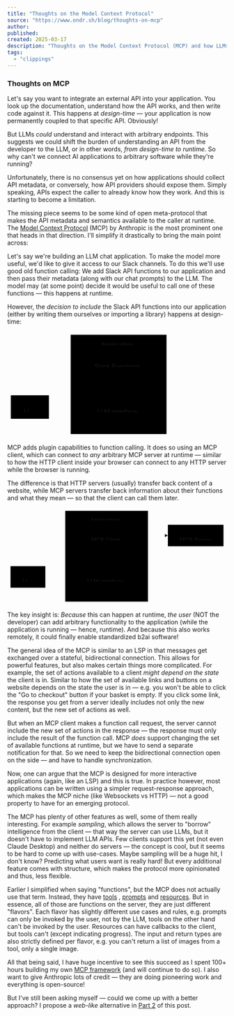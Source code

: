 ```yaml
---
title: "Thoughts on the Model Context Protocol"
source: "https://www.ondr.sh/blog/thoughts-on-mcp"
author:
published:
created: 2025-03-17
description: "Thoughts on the Model Context Protocol (MCP) and how LLMs can discover and use APIs at runtime."
tags:
  - "clippings"
---
```

### Thoughts on MCP

Let's say you want to integrate an external API into your application. You look up the documentation, understand how the API works, and then write code against it. This happens at *design-time* — your application is now permanently coupled to that specific API. Obviously!

But LLMs *could* understand and interact with arbitrary endpoints. This suggests we could shift the burden of understanding an API from the developer to the LLM, or in other words, *from design-time to runtime*. So why can't we connect AI applications to arbitrary software while they're running?

Unfortunately, there is no consensus yet on how applications should collect API metadata, or conversely, how API providers should expose them. Simply speaking, APIs expect the caller to already know how they work. And this is starting to become a limitation.

The missing piece seems to be some kind of open meta-protocol that makes the API metadata and semantics available to the caller at runtime. The [Model Context Protocol](https://spec.modelcontextprotocol.io/specification/draft/architecture/) (MCP) by Anthropic is the most prominent one that heads in that direction. I'll simplify it drastically to bring the main point across:

Let's say we're building an LLM chat application. To make the model more useful, we'd like to give it access to our Slack channels. To do this we'll use good old function calling: We add Slack API functions to our application and then pass their metadata (along with our chat prompts) to the LLM. The model may (at some point) decide it would be useful to call one of these functions — this happens at runtime.

However, the *decision to include* the Slack API functions into our application (either by writing them ourselves or importing a library) happens at design-time:

<svg aria-roledescription="flowchart-v2" role="graphics-document document" viewBox="0 0 373.703125 244" style="max-width: 373.703125px;" class="flowchart" xmlns="http://www.w3.org/2000/svg" width="100%" id="mermaid-diagram-1"><g><marker orient="auto" markerHeight="8" markerWidth="8" markerUnits="userSpaceOnUse" refY="5" refX="5" viewBox="0 0 10 10" class="marker flowchart-v2" id="mermaid-diagram-1_flowchart-v2-pointEnd"><path style="stroke-width: 1; stroke-dasharray: 1, 0;" class="arrowMarkerPath" d="M 0 0 L 10 5 L 0 10 z"></path></marker><marker orient="auto" markerHeight="8" markerWidth="8" markerUnits="userSpaceOnUse" refY="5" refX="4.5" viewBox="0 0 10 10" class="marker flowchart-v2" id="mermaid-diagram-1_flowchart-v2-pointStart"><path style="stroke-width: 1; stroke-dasharray: 1, 0;" class="arrowMarkerPath" d="M 0 5 L 10 10 L 10 0 z"></path></marker><marker orient="auto" markerHeight="11" markerWidth="11" markerUnits="userSpaceOnUse" refY="5" refX="11" viewBox="0 0 10 10" class="marker flowchart-v2" id="mermaid-diagram-1_flowchart-v2-circleEnd"><circle style="stroke-width: 1; stroke-dasharray: 1, 0;" class="arrowMarkerPath" r="5" cy="5" cx="5"></circle></marker><marker orient="auto" markerHeight="11" markerWidth="11" markerUnits="userSpaceOnUse" refY="5" refX="-1" viewBox="0 0 10 10" class="marker flowchart-v2" id="mermaid-diagram-1_flowchart-v2-circleStart"><circle style="stroke-width: 1; stroke-dasharray: 1, 0;" class="arrowMarkerPath" r="5" cy="5" cx="5"></circle></marker><marker orient="auto" markerHeight="11" markerWidth="11" markerUnits="userSpaceOnUse" refY="5.2" refX="12" viewBox="0 0 11 11" class="marker cross flowchart-v2" id="mermaid-diagram-1_flowchart-v2-crossEnd"><path style="stroke-width: 2; stroke-dasharray: 1, 0;" class="arrowMarkerPath" d="M 1,1 l 9,9 M 10,1 l -9,9"></path></marker><marker orient="auto" markerHeight="11" markerWidth="11" markerUnits="userSpaceOnUse" refY="5.2" refX="-1" viewBox="0 0 11 11" class="marker cross flowchart-v2" id="mermaid-diagram-1_flowchart-v2-crossStart"><path style="stroke-width: 2; stroke-dasharray: 1, 0;" class="arrowMarkerPath" d="M 1,1 l 9,9 M 10,1 l -9,9"></path></marker><g class="root"><g class="clusters"><g data-look="classic" id="Application" class="cluster"><rect height="228" width="220.1484375" y="8" x="145.5546875" style=""></rect><g transform="translate(215.07421875, 8)" class="cluster-label"><foreignObject height="24" width="81.109375"><div><span class="nodeLabel"><p>Application</p></span></div></foreignObject></g></g></g><g class="edgePaths"><path marker-end="url(#mermaid-diagram-1_flowchart-v2-pointEnd)" style="" class="edge-thickness-normal edge-pattern-solid edge-thickness-normal edge-pattern-solid flowchart-link" id="L_Client1_Server_0" d="M95.555,174L99.721,174C103.888,174,112.221,174,120.555,174C128.888,174,137.221,174,145.906,174C154.59,174,163.625,174,168.143,174L172.66,174"></path></g><g class="edgeLabels"><g class="edgeLabel"><g transform="translate(0, 0)" class="label"></g></g></g><g class="nodes"><g transform="translate(51.77734375, 174)" id="flowchart-Client1-6" class="node default"><rect height="54" width="87.5546875" y="-27" x="-43.77734375" style="" class="basic label-container"></rect><g transform="translate(-13.77734375, -12)" style="" class="label"><rect></rect><foreignObject height="24" width="27.5546875"><div><span class="nodeLabel"><p>LLM</p></span></div></foreignObject></g></g><g transform="translate(255.62890625, 70)" id="flowchart-SlackFunctions-7" class="node default"><rect height="54" width="170.1484375" y="-27" x="-85.07421875" style="" class="basic label-container"></rect><g transform="translate(-55.07421875, -12)" style="" class="label"><rect></rect><foreignObject height="24" width="110.1484375"><div><span class="nodeLabel"><p>Slack Functions</p></span></div></foreignObject></g></g><g transform="translate(255.62890625, 174)" id="flowchart-Server-8" class="node default"><rect height="54" width="157.9375" y="-27" x="-78.96875" style="" class="basic label-container"></rect><g transform="translate(-48.96875, -12)" style="" class="label"><rect></rect><foreignObject height="24" width="97.9375"><div><span class="nodeLabel"><p>LLM interface</p></span></div></foreignObject></g></g></g></g></g></svg>

MCP adds plugin capabilities to function calling. It does so using an MCP client, which can connect to *any* arbitrary MCP server at runtime — similar to how the HTTP client inside your browser can connect to any HTTP server while the browser is running.

The difference is that HTTP servers (usually) transfer back content of a website, while MCP servers transfer back information about their functions and what they mean — so that the client can call them later.

<svg aria-roledescription="flowchart-v2" role="graphics-document document" viewBox="0 0 551.2890625 244" style="max-width: 551.2890625px;" class="flowchart" xmlns="http://www.w3.org/2000/svg" width="100%" id="mermaid-diagram-2"><g><marker orient="auto" markerHeight="8" markerWidth="8" markerUnits="userSpaceOnUse" refY="5" refX="5" viewBox="0 0 10 10" class="marker flowchart-v2" id="mermaid-diagram-2_flowchart-v2-pointEnd"><path style="stroke-width: 1; stroke-dasharray: 1, 0;" class="arrowMarkerPath" d="M 0 0 L 10 5 L 0 10 z"></path></marker><marker orient="auto" markerHeight="8" markerWidth="8" markerUnits="userSpaceOnUse" refY="5" refX="4.5" viewBox="0 0 10 10" class="marker flowchart-v2" id="mermaid-diagram-2_flowchart-v2-pointStart"><path style="stroke-width: 1; stroke-dasharray: 1, 0;" class="arrowMarkerPath" d="M 0 5 L 10 10 L 10 0 z"></path></marker><marker orient="auto" markerHeight="11" markerWidth="11" markerUnits="userSpaceOnUse" refY="5" refX="11" viewBox="0 0 10 10" class="marker flowchart-v2" id="mermaid-diagram-2_flowchart-v2-circleEnd"><circle style="stroke-width: 1; stroke-dasharray: 1, 0;" class="arrowMarkerPath" r="5" cy="5" cx="5"></circle></marker><marker orient="auto" markerHeight="11" markerWidth="11" markerUnits="userSpaceOnUse" refY="5" refX="-1" viewBox="0 0 10 10" class="marker flowchart-v2" id="mermaid-diagram-2_flowchart-v2-circleStart"><circle style="stroke-width: 1; stroke-dasharray: 1, 0;" class="arrowMarkerPath" r="5" cy="5" cx="5"></circle></marker><marker orient="auto" markerHeight="11" markerWidth="11" markerUnits="userSpaceOnUse" refY="5.2" refX="12" viewBox="0 0 11 11" class="marker cross flowchart-v2" id="mermaid-diagram-2_flowchart-v2-crossEnd"><path style="stroke-width: 2; stroke-dasharray: 1, 0;" class="arrowMarkerPath" d="M 1,1 l 9,9 M 10,1 l -9,9"></path></marker><marker orient="auto" markerHeight="11" markerWidth="11" markerUnits="userSpaceOnUse" refY="5.2" refX="-1" viewBox="0 0 11 11" class="marker cross flowchart-v2" id="mermaid-diagram-2_flowchart-v2-crossStart"><path style="stroke-width: 2; stroke-dasharray: 1, 0;" class="arrowMarkerPath" d="M 1,1 l 9,9 M 10,1 l -9,9"></path></marker><g class="root"><g class="clusters"><g data-look="classic" id="Application" class="cluster"><rect height="228" width="207.9375" y="8" x="145.5546875" style=""></rect><g transform="translate(208.96875, 8)" class="cluster-label"><foreignObject height="24" width="81.109375"><div><span class="nodeLabel"><p>Application</p></span></div></foreignObject></g></g></g><g class="edgePaths"><path marker-end="url(#mermaid-diagram-2_flowchart-v2-pointEnd)" style="" class="edge-thickness-normal edge-pattern-solid edge-thickness-normal edge-pattern-solid flowchart-link" id="L_Client1_Server_0" d="M95.555,174L99.721,174C103.888,174,112.221,174,120.555,174C128.888,174,137.221,174,144.888,174C152.555,174,159.555,174,163.055,174L166.555,174"></path><path marker-end="url(#mermaid-diagram-2_flowchart-v2-pointEnd)" style="" class="edge-thickness-normal edge-pattern-solid edge-thickness-normal edge-pattern-solid flowchart-link" id="L_Client2_Server1_1" d="M318.043,70L323.951,70C329.859,70,341.676,70,351.751,70C361.826,70,370.159,70,377.826,70C385.492,70,392.492,70,395.992,70L399.492,70"></path></g><g class="edgeLabels"><g class="edgeLabel"><g transform="translate(0, 0)" class="label"></g></g><g class="edgeLabel"><g transform="translate(0, 0)" class="label"></g></g></g><g class="nodes"><g transform="translate(51.77734375, 174)" id="flowchart-Client1-19" class="node default"><rect height="54" width="87.5546875" y="-27" x="-43.77734375" style="" class="basic label-container"></rect><g transform="translate(-13.77734375, -12)" style="" class="label"><rect></rect><foreignObject height="24" width="27.5546875"><div><span class="nodeLabel"><p>LLM</p></span></div></foreignObject></g></g><g transform="translate(249.5234375, 70)" id="flowchart-Client2-20" class="node default"><rect height="54" width="137.0390625" y="-27" x="-68.51953125" style="" class="basic label-container"></rect><g transform="translate(-38.51953125, -12)" style="" class="label"><rect></rect><foreignObject height="24" width="77.0390625"><div><span class="nodeLabel"><p>MCP Client</p></span></div></foreignObject></g></g><g transform="translate(249.5234375, 174)" id="flowchart-Server-21" class="node default"><rect height="54" width="157.9375" y="-27" x="-78.96875" style="" class="basic label-container"></rect><g transform="translate(-48.96875, -12)" style="" class="label"><rect></rect><foreignObject height="24" width="97.9375"><div><span class="nodeLabel"><p>LLM interface</p></span></div></foreignObject></g></g><g transform="translate(473.390625, 70)" id="flowchart-Server1-25" class="node default"><rect height="54" width="139.796875" y="-27" x="-69.8984375" style="" class="basic label-container"></rect><g transform="translate(-39.8984375, -12)" style="" class="label"><rect></rect><foreignObject height="24" width="79.796875"><div><span class="nodeLabel"><p>MCP Server</p></span></div></foreignObject></g></g></g></g></g></svg>

The key insight is: *Because* this can happen at runtime, *the user* (NOT the developer) can add arbitrary functionality to the application (while the application is running — hence, runtime). And because this also works remotely, it could finally enable standardized b2ai software!

The general idea of the MCP is similar to an LSP in that messages get exchanged over a stateful, bidirectional connection. This allows for powerful features, but also makes certain things more complicated. For example, the set of actions available to a client *might depend on the state* the client is in. Similar to how the set of available links and buttons on a website depends on the state the user is in — e.g. you won't be able to click the "Go to checkout" button if your basket is empty. If you click some link, the response you get from a server ideally includes not only the new content, but the new set of actions as well.

But when an MCP client makes a function call request, the server cannot include the new set of actions in the response — the response must only include the result of the function call. MCP *does* support changing the set of available functions at runtime, but we have to send a separate notification for that. So we need to keep the bidirectional connection open on the side — and have to handle synchronization.

Now, one can argue that the MCP is designed for more interactive applications (again, like an LSP) and this is true. In practice however, most applications can be written using a simpler request-response approach, which makes the MCP niche (like Websockets vs HTTP) — not a good property to have for an emerging protocol.

The MCP has plenty of other features as well, some of them really interesting. For example *sampling*, which allows the server to "borrow" intelligence from the client — that way the server can use LLMs, but it doesn't have to implement LLM APIs. Few clients support this yet (not even Claude Desktop) and neither do servers — the concept is cool, but it seems to be hard to come up with use-cases. Maybe sampling will be a huge hit, I don't know? Predicting what users want is really hard! But every additional feature comes with structure, which makes the protocol more opinionated and thus, less flexible.

Earlier I simplified when saying "functions", but the MCP does not actually use that term. Instead, they have [tools](https://modelcontextprotocol.io/docs/concepts/tools) , [prompts](https://modelcontextprotocol.io/docs/concepts/prompts) and [resources](https://modelcontextprotocol.io/docs/concepts/resources). But in essence, all of those are functions on the server, they are just different "flavors". Each flavor has slightly different use cases and rules, e.g. prompts can only be invoked by the user, not by the LLM, tools on the other hand can't be invoked by the user. Resources can have callbacks to the client, but tools can't (except indicating progress). The input and return types are also strictly defined per flavor, e.g. you can't return a list of images from a tool, only a single image.

All that being said, I have huge incentive to see this succeed as I spent 100+ hours building my own [MCP framework](https://github.com/ondrsh/mcp4k) (and will continue to do so). I also want to give Anthropic lots of credit — they are doing pioneering work and everything is open-source!

  

But I've still been asking myself — could we come up with a better approach? I propose a *web-like* alternative in [Part 2](https://www.ondr.sh/blog/ai-web) of this post.